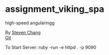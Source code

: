 # assignment_viking_spa
high-speed angularingg

By <a href="fullstackchang.com">Steven Chang</a> <br>
<a href="https://github.com/Steven-Chang/assignment_viking_spa">Git</a> <br>

To Start Server: ruby -run -e httpd . -p 9090